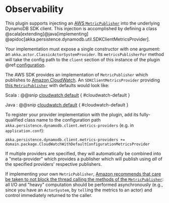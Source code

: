 # Observability

This plugin supports injecting an [AWS `MetricPublisher`](https://github.com/aws/aws-sdk-java-v2/blob/master/docs/design/core/metrics/Design.md) into the underlying DynamoDB SDK client.  This injection is accomplished by defining a class @scala[extending]@java[implementing] @apidoc[akka.persistence.dynamodb.util.SDKClientMetricsProvider].

Your implementation must expose a single constructor with one argument: an `akka.actor.ClassicActorSystemProvider`.  Its `metricsPublisherFor` method will take the config path to the `client` section of this instance of the plugin @ref:[configuration](config.md#multiple-plugins).

The AWS SDK provides an implementation of `MetricPublisher` which publishes to [Amazon CloudWatch](https://docs.aws.amazon.com/cloudwatch/).  An `SDKClientMetricsProvider` providing [this `MetricPublisher`](https://docs.aws.amazon.com/sdk-for-java/latest/developer-guide/metrics.html) with defaults would look like:

Scala
: @@snip [cloudwatch default](/docs/src/test/scala/docs/CloudWatchProvider.scala) { #cloudwatch-default }

Java
: @@snip [cloudwatch default](/docs/src/test/java/jdocs/CloudWatchWithDefaultConfigurationMetricsProvider.java) { #cloudwatch-default }

To register your provider implementation with the plugin, add its fully-qualified class name to the configuration path `akka.persistence.dynamodb.client.metrics-providers` (e.g. in `application.conf`):

```
akka.persistence.dynamodb.client.metrics-providers += domain.package.CloudWatchWithDefaultConfigurationMetricsProvider
```

If multiple providers are specified, they will automatically be combined into a "meta-provider" which provides a publisher which will publish using _all_ of the specified providers' respective publishers.

If implementing your own `MetricPublisher`, [Amazon recommends that care be taken to not block the thread calling the methods of the `MetricPublisher`](https://github.com/aws/aws-sdk-java-v2/blob/master/docs/design/core/metrics/Design.md#performance): all I/O and "heavy" computation should be performed asynchronously (e.g., since you have an `ActorSystem`, by `tell`ing the metrics to an actor) and control immediately returned to the caller.
